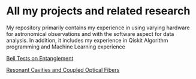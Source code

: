 # All my projects and related research
My repository primarily contains my experience in using varying hardware for astronomical observations and with the software aspect for data analysis. In addition, it includes my experience in Qiskit Algorithm programming and Machine Learning experience

[Bell Tests on Entanglement](https://shashankd95.github.io/shashankd95/Entanglement/Entangled_Photons_and_Bell_State_Inequality.pdf)

[Resonant Cavities and Coupled Optical Fibers](https://shashankd95.github.io/shashankd95/Fiber&Cavities/Optical_Fiber_and_Cavities.pdf)


